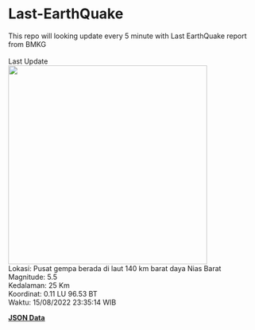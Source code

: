 # Last-EarthQuake
This repo will looking update every 5 minute with Last EarthQuake report from BMKG
<br>
<br>
Last Update
<br>
<img src="https://ews.bmkg.go.id/TEWS/data/20220815233514.mmi.jpg" width="400"/>
<br>
Lokasi: Pusat gempa berada di laut 140 km barat daya Nias Barat <br>
Magnitude: 5.5 <br>
Kedalaman: 25 Km <br>
Koordinat: 0.11 LU 96.53 BT <br>
Waktu: 15/08/2022 23:35:14 WIB <br>

<a href="./data/data.json">**JSON Data**</a>
